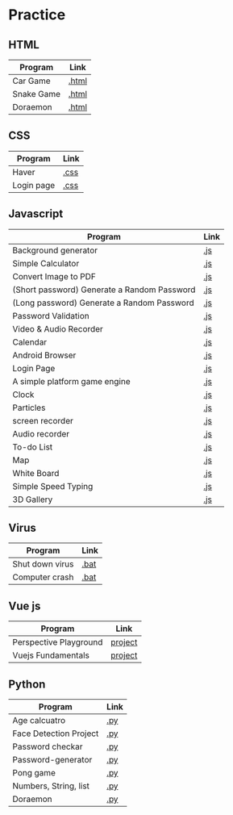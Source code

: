 # Practice

##
## HTML
Program | Link
-- | --
Car Game | [.html](https://github.com/jatinkoli/Practice/blob/master/HTML/Car%20Game/car%20game.html)
Snake Game | [.html](https://github.com/jatinkoli/Practice/blob/master/HTML/Snake%20Game/Snake%20game.html)
Doraemon | [.html](https://github.com/jatinkoli/Practice/tree/master/HTML/Doraemon)

##
## CSS
Program | Link
-- | --
Haver | [.css](https://github.com/jatinkoli/Practice/tree/master/CSS/HAVER)
Login page | [.css](https://github.com/jatinkoli/Practice/tree/master/CSS/Login%20page)

##
## Javascript
Program | Link
-- | --
Background generator | [.js](https://github.com/jatinkoli/Practice/tree/master/Javascript/Background%20generator)
Simple Calculator  | [.js](https://github.com/jatinkoli/Practice/tree/master/Javascript/Simple%20Calculator%20using%20HTML%2C%20CSS%2CJS)
Convert Image to PDF  | [.js](https://github.com/jatinkoli/Practice/blob/master/Javascript/Convert%20Image%20to%20PDF/index.html)
(Short password) Generate a Random Password | [.js](https://github.com/jatinkoli/Practice/tree/master/Javascript/(Short%20password)%20Generate%20a%20Random%20Password)
(Long password) Generate a Random Password | [.js](https://github.com/jatinkoli/Practice/tree/master/Javascript/(Long%20password)%20Generate%20a%20Random%20Password)
Password Validation | [.js](https://github.com/jatinkoli/Practice/tree/master/Javascript/Password%20Validation)
Video & Audio Recorder | [.js](https://github.com/jatinkoli/Practice/tree/master/Javascript/Video%20%26%20Audio%20Recorder)
Calendar | [.js](https://github.com/jatinkoli/Practice/tree/master/Javascript/Calendar)
Android Browser | [.js](https://github.com/jatinkoli/Practice/tree/master/Javascript/Android%20Browser)
Login Page | [.js](https://github.com/jatinkoli/Practice/tree/master/Javascript/Login%20page)
A simple platform game engine | [.js](https://github.com/jatinkoli/Practice/tree/master/Javascript/A%20simple%20platform%20game%20engine)
Clock | [.js](https://github.com/jatinkoli/Practice/tree/master/Javascript/Colck)
Particles | [.js](https://github.com/jatinkoli/Practice/tree/master/Javascript/Particles)
screen recorder | [.js](https://github.com/jatinkoli/Practice/tree/master/Javascript/screen%20recorder)
Audio recorder | [.js](https://github.com/jatinkoli/Practice/tree/master/Javascript/Audio%20recorder)
To-do List | [.js](https://github.com/jatinkoli/Practice/tree/master/Javascript/To-do%20List)
Map | [.js](https://github.com/jatinkoli/Practice/tree/master/Javascript/Map)
White Board | [.js](https://github.com/jatinkoli/Practice/tree/master/Javascript/White%20board)
Simple Speed Typing | [.js](https://github.com/jatinkoli/Practice/tree/master/Javascript/Simple%20Speed%20Typing)
3D Gallery | [.js](https://github.com/jatinkoli/Practice/tree/master/Javascript/3D%20Gallery)

##
## Virus
Program | Link
-- | --
Shut down virus | [.bat](https://github.com/jatinkoli/Practice/blob/master/Virus/love.bat)
Computer crash | [.bat](https://github.com/jatinkoli/Practice/blob/master/Virus/Computer%20crash.bat)

##
## Vue js
Program | Link
-- | --
Perspective Playground | [project](https://github.com/jatinkoli/Practice/tree/master/Vue/Perspective%20Playground)
Vuejs Fundamentals | [project](https://github.com/jatinkoli/Practice/tree/master/Vue/Vuejs%20Fundamentals)

##
## Python
Program | Link
-- | --
Age calcuatro | [.py](https://github.com/jatinkoli/Practice/blob/master/python/Age%20calcuatro/main.py)
Face Detection Project | [.py](https://github.com/jatinkoli/Practice/tree/master/python/Face%20Detection%20Project)
Password checkar | [.py](https://github.com/jatinkoli/Practice/blob/master/python/Password%20checkar/main.py)
Password-generator | [.py](https://github.com/jatinkoli/Practice/blob/master/python/Password-generator/main.py)
Pong game| [.py]()
Numbers, String, list | [.py](https://github.com/jatinkoli/Practice/blob/master/python/numbers%2C%20String%2C%20list/Untitled.ipynb)
Doraemon | [.py](https://github.com/jatinkoli/Practice/blob/master/python/Doraemon/main.py)
